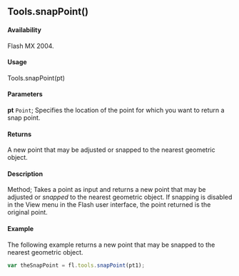 ## Tools.snapPoint()

#### Availability

Flash MX 2004.

#### Usage

Tools.snapPoint(pt)

#### Parameters

**pt** `Point`; Specifies the location of the point for which you want to return a snap point.

#### Returns

A new point that may be adjusted or snapped to the nearest geometric object.

#### Description

Method; Takes a point as input and returns a new point that may be adjusted or *snapped* to the nearest geometric object. If snapping is disabled in the View menu in the Flash user interface, the point returned is the original point.

#### Example

The following example returns a new point that may be snapped to the nearest geometric object.

```javascript
var theSnapPoint = fl.tools.snapPoint(pt1);
```
